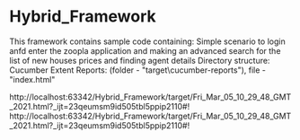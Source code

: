# Hybrid_Framework
This framework contains sample code containing:
Simple scenario to login anfd enter the zoopla application and making an advanced search for the list of  new houses prices and finding agent details
Directory structure:
Cucumber Extent Reports: (folder - "target\cucumber-reports"), file - "index.html"

http://localhost:63342/Hybrid_Framework/target/Fri_Mar_05_10_29_48_GMT_2021.html?_ijt=23qeumsm9id505tbl5ppip2110#!
http://localhost:63342/Hybrid_Framework/target/Fri_Mar_05_10_29_48_GMT_2021.html?_ijt=23qeumsm9id505tbl5ppip2110#!

